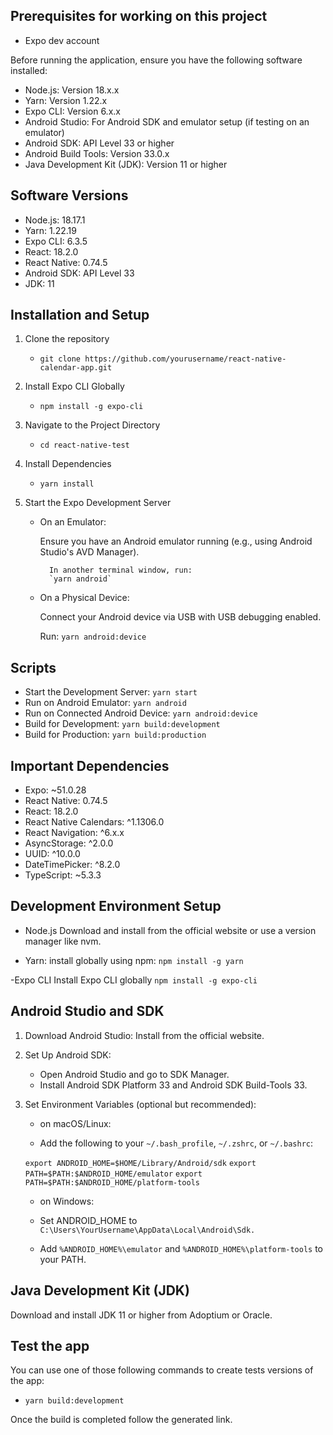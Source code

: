 ## Prerequisites for working on this project

- Expo dev account

Before running the application, ensure you have the following software installed:

- Node.js: Version 18.x.x
- Yarn: Version 1.22.x
- Expo CLI: Version 6.x.x
- Android Studio: For Android SDK and emulator setup (if testing on an emulator)
- Android SDK: API Level 33 or higher
- Android Build Tools: Version 33.0.x
- Java Development Kit (JDK): Version 11 or higher

## Software Versions

- Node.js: 18.17.1
- Yarn: 1.22.19
- Expo CLI: 6.3.5
- React: 18.2.0
- React Native: 0.74.5
- Android SDK: API Level 33
- JDK: 11

## Installation and Setup

1.  Clone the repository

    - `git clone https://github.com/yourusername/react-native-calendar-app.git`

2.  Install Expo CLI Globally

    - `npm install -g expo-cli`

3.  Navigate to the Project Directory

    - `cd react-native-test`

4.  Install Dependencies

    - `yarn install`

5.  Start the Expo Development Server

    - On an Emulator:

      Ensure you have an Android emulator running (e.g., using Android Studio's AVD Manager).

            In another terminal window, run:
            `yarn android`

    - On a Physical Device:

      Connect your Android device via USB with USB debugging enabled.

      Run:
      `yarn android:device`

## Scripts

- Start the Development Server: `yarn start`
- Run on Android Emulator: `yarn android`
- Run on Connected Android Device: `yarn android:device`
- Build for Development: `yarn build:development`
- Build for Production: `yarn build:production`

## Important Dependencies

- Expo: ~51.0.28
- React Native: 0.74.5
- React: 18.2.0
- React Native Calendars: ^1.1306.0
- React Navigation: ^6.x.x
- AsyncStorage: ^2.0.0
- UUID: ^10.0.0
- DateTimePicker: ^8.2.0
- TypeScript: ~5.3.3

## Development Environment Setup

- Node.js Download and install from the official website or use a version manager like nvm.

- Yarn: install globally using npm:
  `npm install -g yarn`

-Expo CLI
Install Expo CLI globally
`npm install -g expo-cli`

## Android Studio and SDK

1. Download Android Studio: Install from the official website.

2. Set Up Android SDK:

   - Open Android Studio and go to SDK Manager.
   - Install Android SDK Platform 33 and Android SDK Build-Tools 33.

3. Set Environment Variables (optional but recommended):

   - on macOS/Linux:

   - Add the following to your `~/.bash_profile`, `~/.zshrc`, or `~/.bashrc`:

   `export ANDROID_HOME=$HOME/Library/Android/sdk`
   `export PATH=$PATH:$ANDROID_HOME/emulator`
   `export PATH=$PATH:$ANDROID_HOME/platform-tools`

   - on Windows:

   - Set ANDROID_HOME to
     `C:\Users\YourUsername\AppData\Local\Android\Sdk.`

   - Add
     `%ANDROID_HOME%\emulator` and `%ANDROID_HOME%\platform-tools` to your PATH.

## Java Development Kit (JDK)

Download and install JDK 11 or higher from Adoptium or Oracle.

## Test the app

You can use one of those following commands to create tests versions of the app:

- `yarn build:development`

Once the build is completed follow the generated link.
